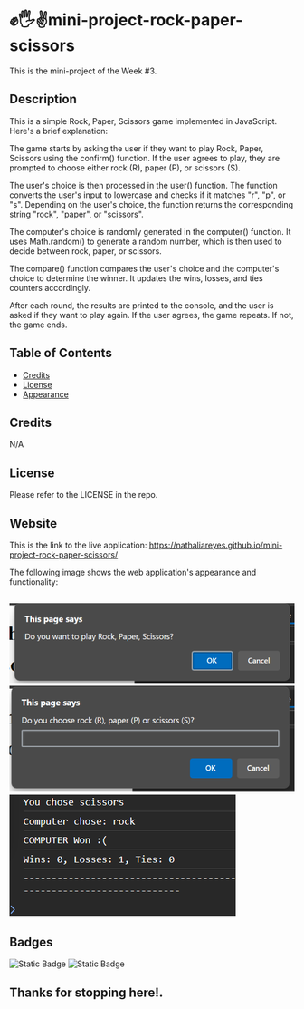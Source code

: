 # ✊🖐✌️mini-project-rock-paper-scissors
This is the mini-project of the Week #3.

## Description

This is a simple Rock, Paper, Scissors game implemented in JavaScript. Here's a brief explanation:

The game starts by asking the user if they want to play Rock, Paper, Scissors using the confirm() function. 
If the user agrees to play, they are prompted to choose either rock (R), paper (P), or scissors (S).

The user's choice is then processed in the user() function. The function converts the user's input to lowercase and checks if it matches "r", "p", or "s". Depending on the user's choice, the function returns the corresponding string "rock", "paper", or "scissors".

The computer's choice is randomly generated in the computer() function. It uses Math.random() to generate a random number, which is then used to decide between rock, paper, or scissors.

The compare() function compares the user's choice and the computer's choice to determine the winner. It updates the wins, losses, and ties counters accordingly.

After each round, the results are printed to the console, and the user is asked if they want to play again. If the user agrees, the game repeats. If not, the game ends.

## Table of Contents

- [Credits](#credits)
- [License](#license)
- [Appearance](#website)

## Credits

N/A

## License

Please refer to the LICENSE in the repo.

## Website

This is the link to the live application: https://nathaliareyes.github.io/mini-project-rock-paper-scissors/

The following image shows the web application's appearance and functionality:

![ROCK-PAPER-SCISSORS-MINI_PROJECT](./assets/img/confirm.png)
![ROCK-PAPER-SCISSORS-MINI_PROJECT](./assets/img/prompt.png)
![ROCK-PAPER-SCISSORS-MINI_PROJECT](./assets/img/console.png)
---

## Badges

![Static Badge](https://img.shields.io/badge/HTML-50%25-blue)
![Static Badge](https://img.shields.io/badge/JAVASCRIPT-50%25-orange)

## Thanks for stopping here!.

